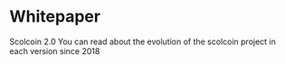 # Whitepaper
Scolcoin 2.0
You can read about the evolution of the scolcoin project in each version since 2018
